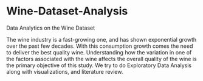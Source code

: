 # Wine-Dataset-Analysis
Data Analytics on the Wine Dataset

The wine industry is a fast-growing one, and has shown exponential growth over the past few decades. With this consumption growth comes the need to deliver the best quality wine. Understanding how the variation in one of the factors associated with the wine affects the overall quality of the wine is the primary objective of this study. We try to do Exploratory Data Analysis along with visualizations, and literature review.
